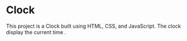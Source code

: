 # Clock
This project is a Clock built using HTML, CSS, and JavaScript. The clock display the current time .
